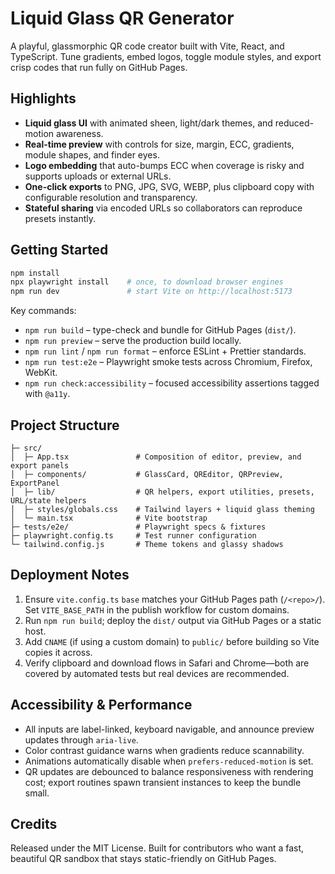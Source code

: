 # Liquid Glass QR Generator

A playful, glassmorphic QR code creator built with Vite, React, and TypeScript. Tune gradients, embed logos, toggle module styles, and export crisp codes that run fully on GitHub Pages.

## Highlights

- **Liquid glass UI** with animated sheen, light/dark themes, and reduced-motion awareness.
- **Real-time preview** with controls for size, margin, ECC, gradients, module shapes, and finder eyes.
- **Logo embedding** that auto-bumps ECC when coverage is risky and supports uploads or external URLs.
- **One-click exports** to PNG, JPG, SVG, WEBP, plus clipboard copy with configurable resolution and transparency.
- **Stateful sharing** via encoded URLs so collaborators can reproduce presets instantly.

## Getting Started

```bash
npm install
npx playwright install    # once, to download browser engines
npm run dev               # start Vite on http://localhost:5173
```

Key commands:

- `npm run build` – type-check and bundle for GitHub Pages (`dist/`).
- `npm run preview` – serve the production build locally.
- `npm run lint` / `npm run format` – enforce ESLint + Prettier standards.
- `npm run test:e2e` – Playwright smoke tests across Chromium, Firefox, WebKit.
- `npm run check:accessibility` – focused accessibility assertions tagged with `@a11y`.

## Project Structure

```
├─ src/
│  ├─ App.tsx               # Composition of editor, preview, and export panels
│  ├─ components/           # GlassCard, QREditor, QRPreview, ExportPanel
│  ├─ lib/                  # QR helpers, export utilities, presets, URL/state helpers
│  ├─ styles/globals.css    # Tailwind layers + liquid glass theming
│  └─ main.tsx              # Vite bootstrap
├─ tests/e2e/               # Playwright specs & fixtures
├─ playwright.config.ts     # Test runner configuration
└─ tailwind.config.js       # Theme tokens and glassy shadows
```

## Deployment Notes

1. Ensure `vite.config.ts` `base` matches your GitHub Pages path (`/<repo>/`). Set `VITE_BASE_PATH` in the publish workflow for custom domains.
2. Run `npm run build`; deploy the `dist/` output via GitHub Pages or a static host.
3. Add `CNAME` (if using a custom domain) to `public/` before building so Vite copies it across.
4. Verify clipboard and download flows in Safari and Chrome—both are covered by automated tests but real devices are recommended.

## Accessibility & Performance

- All inputs are label-linked, keyboard navigable, and announce preview updates through `aria-live`.
- Color contrast guidance warns when gradients reduce scannability.
- Animations automatically disable when `prefers-reduced-motion` is set.
- QR updates are debounced to balance responsiveness with rendering cost; export routines spawn transient instances to keep the bundle small.

## Credits

Released under the MIT License. Built for contributors who want a fast, beautiful QR sandbox that stays static-friendly on GitHub Pages.

